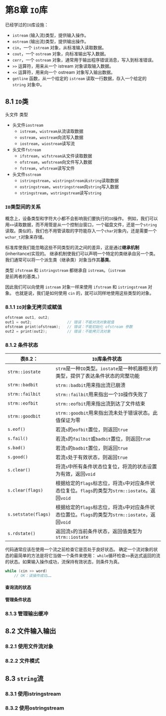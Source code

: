 # 第8章 `IO`库

已经学过的`IO`库设施：

- `istream` (输入流)类型，提供输入操作。
- `ostream` (输出流)类型，提供输出操作。
- `cin`，一个 `istream` 对象，从标准输入读取数据。
- `cout`，一个 `ostream` 对象，向标准输出写入数据。
- `cerr`，一个 `ostream` 对象，通常用于输出程序错误消息，写入到标准错误。
- `>>` 运算符，用来从一个 istream 对象读取输入数据。
- `<<` 运算符，用来向一个 ostream 对象写入输出数据。
- `getline` 函数，从一个给定的 `istream` 读取一行数据，存入一个给定的 `string` 对象中。

## 8.1 `IO`类

头文件  类型

- 头文件`iostream`
  - `istream`，`wistream`从流读取数据
  - `ostream`，`wostream`向流写入数据
  - `iostream`，`wiostream`读写流
- 头文件`fstream`
  - `ifstream`，`wifstream`从文件读取数据
  - `ofstream`，`wofstream`向文件写入数据
  - `fstream`，`wfstream`读写文件
- 头文件`sstream`
  - `istringstream`，`wistringstream`从`string`读取数据
  - `ostringstream`，`wostringstream`向`string`写入数据
  - `stringstream`，`wstringstream`读写`string`

### `IO`类型间的关系

概念上，设备类型和字符大小都不会影响我们要执行的`IO`操作。
例如，我们可以用`>>`读取数据，而不用管是从一个控制台窗口，一个磁盘文件，还是一个`string`读取。类似的，我们也不用管读取的字符能存入一个`char`对象内，还是需要一个`wchar_t`对象来存储。

标准库使我们能忽略这些不同类型的流之间的差异，这是通过**继承机制**(inheritance)实现的。
继承机制使我们可以声明一个特定的类继承自另一个类。我们通常可以将一个派生类（继承类）对象当作其**基类**。

类型 `ifstream` 和 `istringstream` 都继承自 `istream`。（`istream`是前两者的基类。）

因此我们可以向使用 `istream` 对象一样来使用 `ifstream` 和 `istringstream` 对象。
也就是说，我们是如何使用 `cin` 的，就可以同样地使用这些类型的对象。

### 8.1.1 `IO`对象无拷贝或赋值

```cpp
ofstream out1, out2;
out1 = out2;                // 错误：不能对流对象赋值
ofstream print(ofstream);   // 错误：不能初始化 ofstream 参数
out2 = print(out2);         // 错误：不能拷贝流对象
```

### 8.1.2 条件状态

| 表8.2：             | `IO`库条件状态                                               |
| ------------------- | ------------------------------------------------------------ |
| `strm::iostate`     | `strm`是一种`IO`类型。`iostate`是一种机器相关的类型，提供了表达条件状态的完整功能 |
| `strm::badbit`      | `strm::badbit`用来指出流已崩溃                               |
| `strm::failbit`     | `strm::failbit`用来指出一个`IO`操作失败了                    |
| `strm::eofbit`      | `strm::eofbit`用来指出流到达了文件结束                       |
| `strm::goodbit`     | `strm::goodbit`用来指出流未处于错误状态。此值保证为零        |
| `s.eof()`           | 若流`s`的`eofbit`置位，则返回`true`                          |
| `s.fail()`          | 若流`s`的`failbit`或`badbit`置位，则返回`true`               |
| `s.bad()`           | 若流`s`的`badbit`置位，则返回`true`                          |
| `s.good()`          | 若流`s`处于有效状态，则返回`true`                            |
| `s.clear()`         | 将流`s`中所有条件状态位复位，将流的状态设置为有效，返回`void` |
| `s.clear(flags)`    | 根据给定的`flags`标志位，将流`s`中对应条件状态位复位。`flags`的类型为`strm::iostate`。返回`void` |
| `s.setstate(flags)` | 根据给定的`flags`标志位，将流`s`中对应条件状态位置位。`flags`的类型为`strm::iostate`，返回`void` |
| `s.rdstate()`       | 返回流`s`的当前条件状态，返回值类型为`strm::iostate`         |

代码通常应该在使用一个流之前检查它是否处于良好状态。
确定一个流对象的状态的最简单的方法是将它当做一个条件来使用：
`while`循环检查`>>`表达式返回的流的状态。如果输入操作成功，流保持有效状态，则条件为真。

```cpp
while (cin >> word)
    // OK：读操作成功……
```

#### 查询流的状态

#### 管理条件状态

### 8.1.3 管理输出缓冲

## 8.2 文件输入输出

### 8.2.1 使用文件流对象

### 8.2.2 文件模式

## 8.3 `string`流

### 8.3.1 使用istringstream

### 8.3.2 使用ostringstream

